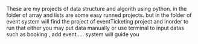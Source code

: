 These are my projects of data structure and algorith using python. in the folder of array and lists are some easy runned projects. but in the folder of event system will find the project of eventTicketing project and inorder to run that either you may put data manually or use terminal to input datas such as booking , add event..... system will guide you 
